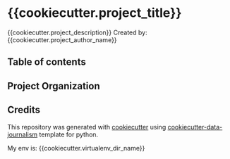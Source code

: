 # {{cookiecutter.project_title}}
{{cookiecutter.project_description}}
Created by: {{cookiecutter.project_author_name}}

## Table of contents

## Project Organization

## Credits
This repository was generated with [cookiecutter](https://github.com/cookiecutter/cookiecutter) using [cookiecutter-data-journalism](https://github.com/fer-aguirre/cookiecutter-data-journalism.git) template for python.

My env is: {{cookiecutter.virtualenv_dir_name}}